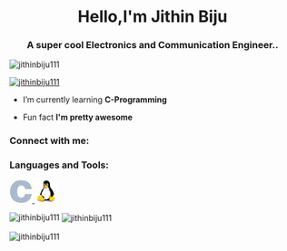 <h1 align="center">Hello,I'm Jithin Biju</h1>
<h3 align="center">A super cool Electronics and Communication Engineer..</h3>

<p align="left"> <img src="https://komarev.com/ghpvc/?username=jithinbiju111&label=Profile%20views&color=0e75b6&style=flat" alt="jithinbiju111" /> </p>

<p align="left"> <a href="https://github.com/ryo-ma/github-profile-trophy"><img src="https://github-profile-trophy.vercel.app/?username=jithinbiju111" alt="jithinbiju111" /></a> </p>

- I’m currently learning **C-Programming**

- Fun fact **I'm pretty awesome**

<h3 align="left">Connect with me:</h3>
<p align="left">
</p>

<h3 align="left">Languages and Tools:</h3>
<p align="left"> <a href="https://www.cprogramming.com/" target="_blank" rel="noreferrer"> <img src="https://raw.githubusercontent.com/devicons/devicon/master/icons/c/c-original.svg" alt="c" width="40" height="40"/> </a> <a href="https://www.linux.org/" target="_blank" rel="noreferrer"> <img src="https://raw.githubusercontent.com/devicons/devicon/master/icons/linux/linux-original.svg" alt="linux" width="40" height="40"/> </a> </p>

<p><img align="left" src="https://github-readme-stats.vercel.app/api/top-langs?username=jithinbiju111&show_icons=true&locale=en&layout=compact" alt="jithinbiju111" /></p>

<p>&nbsp;<img align="center" src="https://github-readme-stats.vercel.app/api?username=jithinbiju111&show_icons=true&locale=en" alt="jithinbiju111" /></p>

<p><img align="center" src="https://github-readme-streak-stats.herokuapp.com/?user=jithinbiju111&" alt="jithinbiju111" /></p>
